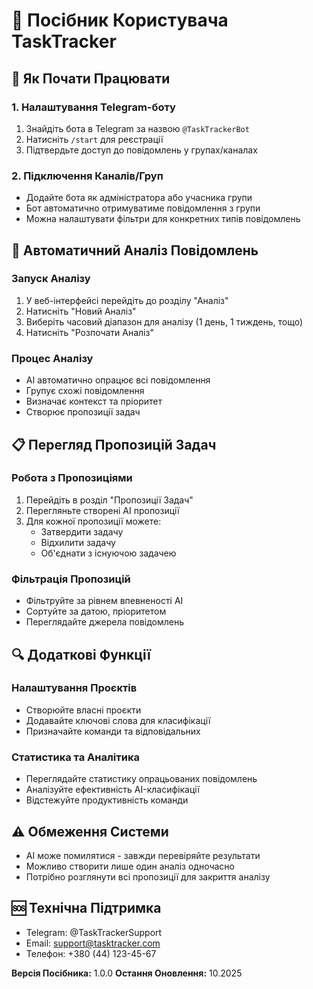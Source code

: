 # 📖 Посібник Користувача TaskTracker

## 🚀 Як Почати Працювати

### 1. Налаштування Telegram-боту

1. Знайдіть бота в Telegram за назвою `@TaskTrackerBot`
2. Натисніть `/start` для реєстрації
3. Підтвердьте доступ до повідомлень у групах/каналах

### 2. Підключення Каналів/Груп

- Додайте бота як адміністратора або учасника групи
- Бот автоматично отримуватиме повідомлення з групи
- Можна налаштувати фільтри для конкретних типів повідомлень

## 🤖 Автоматичний Аналіз Повідомлень

### Запуск Аналізу

1. У веб-інтерфейсі перейдіть до розділу "Аналіз"
2. Натисніть "Новий Аналіз"
3. Виберіть часовий діапазон для аналізу (1 день, 1 тиждень, тощо)
4. Натисніть "Розпочати Аналіз"

### Процес Аналізу

- AI автоматично опрацює всі повідомлення
- Групує схожі повідомлення
- Визначає контекст та пріоритет
- Створює пропозиції задач

## 📋 Перегляд Пропозицій Задач

### Робота з Пропозиціями

1. Перейдіть в розділ "Пропозиції Задач"
2. Перегляньте створені AI пропозиції
3. Для кожної пропозиції можете:
   - Затвердити задачу
   - Відхилити задачу
   - Об'єднати з існуючою задачею

### Фільтрація Пропозицій

- Фільтруйте за рівнем впевненості AI
- Сортуйте за датою, пріоритетом
- Переглядайте джерела повідомлень

## 🔍 Додаткові Функції

### Налаштування Проєктів

- Створюйте власні проєкти
- Додавайте ключові слова для класифікації
- Призначайте команди та відповідальних

### Статистика та Аналітика

- Переглядайте статистику опрацьованих повідомлень
- Аналізуйте ефективність AI-класифікації
- Відстежуйте продуктивність команди

## ⚠️ Обмеження Системи

- AI може помилятися - завжди перевіряйте результати
- Можливо створити лише один аналіз одночасно
- Потрібно розглянути всі пропозиції для закриття аналізу

## 🆘 Технічна Підтримка

- Telegram: @TaskTrackerSupport
- Email: support@tasktracker.com
- Телефон: +380 (44) 123-45-67

**Версія Посібника:** 1.0.0
**Остання Оновлення:** 10.2025